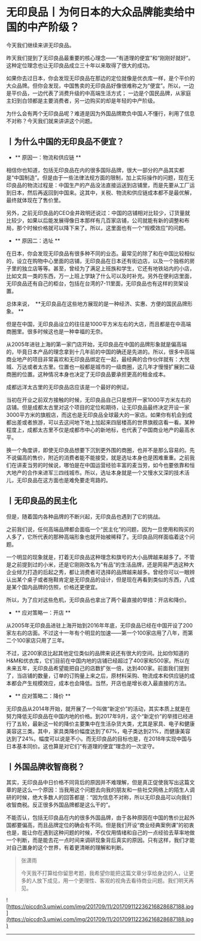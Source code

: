 # 无印良品丨为何日本的大众品牌能卖给中国的中产阶级？

今天我们继续来讲无印良品。

昨天我们提到了无印良品最重要的核心理念——“有道理的便宜”和“刚刚好就好”。这种定位理念也让无印良品成立三十年以来取得了很大的成功。

如果你去过日本，你会发现无印良品在那边的定位就像是优衣库一样，是个平价的大众品牌。但你会发现，中国售卖的无印良品好像很难称之为“便宜”。所以，一边是平价品，一边代表了消费升级的中高端生活方式； 一边是个国民品牌，从家庭主妇到白领都是主要消费者，另一边购买的却是年轻的中产阶级。

为什么会有两个无印良品呢？难道是因为外国品牌欺负中国人不懂行，利用了信息不对称？今天我们就来讲讲这个问题。

## 丨为什么中国的无印良品不便宜？

* ** 原因一：物流和供应链 ** 

相信你也知道，包括无印良品在内的很多国际品牌，很大一部分的产品其实都是“中国制造”。但是由于一些法律法规方面的限制，加上实际操作的问题，现在无印良品的物流过程是：中国生产的产品没法直接运送到店铺里，而是先要从工厂运到日本，然后再返回到中国来。这其中，关税、物流和供应链成本都不是最优解，最终就体现在了售价里。

另外，之前无印良品的CEO金井政明还说过：中国的店铺相对比较少，订货量就比较少，如果以后能发展得像日本那样有几百家店铺，公司就能有新的调整和布局，那个时候价格就可以降下来了。所以，这里面也有一个“规模效应”的问题。

* ** 原因二：选址 ** 

在日本，你会发现无印良品有很多种不同的业态。最常见的除了和在中国比较相似的，设立在购物中心里面的店铺，无印良品在日本还有街边店，以及一个独栋的房子里的独立店等等。甚至，曾经为了满足上班族和学生，它还有地铁站内的小店，比如文具一类的东西，万一上班上学缺了什么可以及时补充。另外在便利店里面，无印良品还有自己的柜台，包括在台湾的7-11里面，无印良品也有这样的货架设置。

总体来说，  **无印良品在这些地方展现的是一种经济、实惠、方便的国民品牌形象。 **

但是在中国，无印良品设立的往往是1000平方米左右的大店，而且都是在中高端商圈里。很多时候这也是一种幸福的无奈。

从2005年进驻上海的第一家门店开始，无印良品在中国的品牌形象就是偏高端的，毕竟日本产品的理念拿到十几年前的中国的确还是先进的。所以，很多中高端商业地产的项目非常喜欢和无印良品绑定在一起，最经典的合作伙伴就有：大悦城、万达或者太古里。位置也一般都是城市的一级商圈，这几年才慢慢扩展到二级商圈的位置。这种情况本身也决定了无印良品要承担更高的租金成本。

成都远洋太古里的无印良品店应该是一个最好的例证。

当初在开业之前双方接触的时候，无印良品自己只是想开一家1000平方米左右的店铺。但是成都太古里对这个项目的定位和期待，让无印良品最终决定开设一家3000平方米的旗舰店，而这也是无印良品全球最大的一家店。如果你有机会到成都出差或者旅游，可以去这间地下地上加起来四层楼高的世界旗舰店看一看。某种程度上，成都太古里不仅是成都市中心的新地标，也代表了中国商业地产的最高水平。

换一个角度讲，即使无印良品想要下沉到更外围的商圈，也并不是那么容易的。先不说偏高的售价，附近的消费者能不能接受，就是选址本身也是困难重重。之前我们在讲麦当劳的时候说，哪怕是在中国运营经验丰富的麦当劳，如今也要依靠和恒大地产的合作来进军三四线城市。所以，选址本身就是一个又慢水又深的技术活儿，无印良品在这方面也是难免要走弯路的。

## 丨无印良品的民主化

但是，随着国内各种品牌的不断兴起，无印良品也遇到了它的挑战。

之前我们说，任何高端品牌都会面临一个“民主化”的问题，因为一旦使用和购买的人多了，它所代表的那种高端形象也就开始被稀释了。无印良品同样面临着这个问题。

一个明显的现象就是，打着无印良品这种理念和旗号的大小品牌越来越多了。不管是之前提到过的小米，还是它刚刚改名为“有品”的生活品牌，还是网易严选这种大企业倾力打造的后起之秀，都让消费者可选择的品牌越来越多。曾经你可以一眼辨认出某个桌子或者拖鞋肯定是无印良品的设计，但是现在再看到类似的东西，八成是某个国内品牌的仿照，价格还更便宜。

所以，为了应对这些危机，无印良品也拿出了两个最直接的举措：开店和降价。

* ** 应对策略一：开店 ** 

从2005年无印良品进驻上海开始到2016年年底，无印良品已经在中国开设了200家左右的店面。不过这十一年有个明显的加速——第一个100家店用了八年，而第二个100家店只用了三年。

不过，这200家店比起其他定位类似的品牌来说还有很大的空间。比如你知道的H&M和优衣库，它们目前在中国内地的店铺已经超过了400家和500家。所以在未来五年，无印良品希望能把自己的店数扩张一倍，达到400家。前面我们提到了，当店铺的数量，订单的订购量上来之后，原材料采购、物流成本和供应链的成本都会产生规模效应，成本也会降低。当然，开店也是增长收入最直接的方法。

* ** 应对策略二：降价 ** 

无印良品从2014年开始，就开展了一个叫做“新定价”的活动，其实本质上就是在努力降低无印良品在中国内地的价格。到2017年9月，这个“新定价”的举措已经进行了五轮，最新这一轮的降价主要集中在生活杂货大类，尤其是家具、电子和健康美容这三类。其中，家具类降价幅度达到了67%，电子类达到21%，而健康美容达到了24%。幅度可以说是不小。而无印良品的目标也是，在2018年实现中国与日本基本同价。这也算是对它们“有道理的便宜”理念的一次坚守。

## 丨外国品牌收智商税？

其实，无印良品中日价格不同背后的原因并不难理解，但是真正促使我写出这篇文章的是这么一个原因：当我用这个问题去向我的朋友和一些社交网络上的陌生人调研的时候，绝大多数人的回答都是：“因为信息不对称，所以无印良品可以向我们收智商税。反正很多外国品牌都是这么干的”。

不能否认，包括无印良品在内的很多外国品牌，由于各种原因在中国的售价比起外国都要偏高，而且品牌定位的确会有不同。但是我们开设“商业经典案例课”的初衷也是，能让你在遇到这种问题的时候，不仅仅用情绪和自己的一点经验去草率地做一个判断，而是能去花一点时间来调研现象背后真实的原因。只有这样，我们才能对自己置身的这个世界，有着更清晰的理解和判断。

> 张潇雨
> 
> 今天我不打算给你留思考题，我希望你能把这篇文章分享给身边的人，让更多的人放下成见，用一个更理性、客观的视角去看待商业问题。我们明天再见。

![https://piccdn3.umiwi.com/img/201709/11/201709112236216828687188.jpg](https://piccdn3.umiwi.com/img/201709/11/201709112236216828687188.jpg)

---
